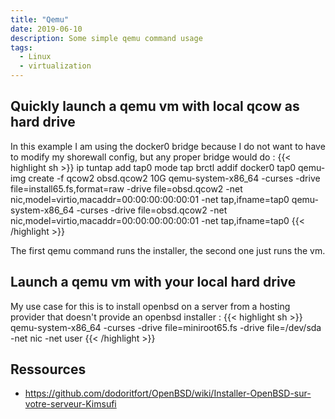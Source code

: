 ```yaml
---
title: "Qemu"
date: 2019-06-10
description: Some simple qemu command usage
tags:
  - Linux
  - virtualization
---
```


## Quickly launch a qemu vm with local qcow as hard drive

In this example I am using the docker0 bridge because I do not want to have to modify my shorewall config, but any proper bridge would do : 
{{< highlight sh >}}
ip tuntap add tap0 mode tap
brctl addif docker0 tap0
qemu-img create -f qcow2 obsd.qcow2 10G
qemu-system-x86_64 -curses -drive file=install65.fs,format=raw -drive file=obsd.qcow2 -net nic,model=virtio,macaddr=00:00:00:00:00:01 -net tap,ifname=tap0
qemu-system-x86_64 -curses -drive file=obsd.qcow2 -net nic,model=virtio,macaddr=00:00:00:00:00:01 -net tap,ifname=tap0
{{< /highlight >}}

The first qemu command runs the installer, the second one just runs the vm.

## Launch a qemu vm with your local hard drive

My use case for this is to install openbsd on a server from a hosting provider that doesn't provide an openbsd installer : 
{{< highlight sh >}}
qemu-system-x86_64 -curses -drive file=miniroot65.fs -drive file=/dev/sda -net nic -net user
{{< /highlight >}}

## Ressources

- https://github.com/dodoritfort/OpenBSD/wiki/Installer-OpenBSD-sur-votre-serveur-Kimsufi
